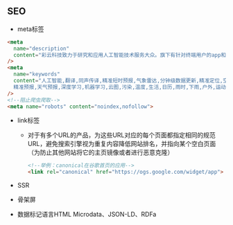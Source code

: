 ## SEO

- meta标签

```html
<meta
  name="description"
  content="彩云科技致力于研究和应用人工智能技术服务大众。旗下有针对终端用户的app和面向开发者的开放平台。彩云小译－边说边译的同声传译，彩云天气－预报几点几分下雨和15天雾霾趋势。"
/>
<meta
  name="keywords"
  content="人工智能,翻译,同声传译,精准短时预报,气象雷达,分钟级数据更新,精准定位,空气质量,雾霾地图,天气预报API,预报API,分钟级,街道级,精细化,
  精准预报,天气预报,深度学习,机器学习,云图,污染,温度,生活,日历,雨时,下雨,户外,运动,旅行,助手,万年历,PM2.5,台风,冰雹,灾害,实时"
/>
<!--阻止爬虫爬取-->
<meta name="robots" content="noindex,nofollow">
```

- link标签

  - 对于有多个URL的产品，为这些URL对应的每个页面都指定相同的规范URL，避免搜索引擎视为重复内容降低网站排名，并指向某个空白页面（为防止其他网站将它的主页镜像或者进行恶意克隆）

    ~~~html
    <!--举例：canonical在谷歌首页的应用-->
    <link rel="canonical" href="https://ogs.google.com/widget/app">
    ~~~

    

- SSR

- 骨架屏

- 数据标记语言HTML Microdata、JSON-LD、RDFa

